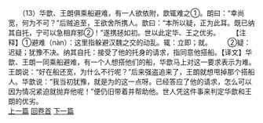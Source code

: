　　（13）华歆、王朗俱乘船避难，有一人欲依附，歆辄难之①。朗曰：“幸尚宽，何为不可？”后贼追至，王欲舍所携人。歆曰：“本所以疑，正为此耳。既已纳其自托，宁可以急相弃邪②！”遂携拯如初。世以此定华、王之优劣。
　　【注释】①避难（nàn）：这里指躲避汉魏之交的动乱。辄：立即；就。
　　②疑：迟疑；犹豫不决。纳其自托：接受了他的托身的请求，指同意他搭船。【译文】华歆、王朗一同乘船避难，有一个人想搭他们的船，华歆马上对这一要求表示为难。王朗说：“好在船还宽，为什么不行呢？”后来强盗追来了，王朗就想甩掉那个搭船人。华歆说：“我当初犹豫，就是为的这一点呀。已经答应了他的请求，怎么可以因为情况紧迫就抛弃他呢！”便仍旧带着并帮助他。世人凭这件事来判定华歆和王朗的优劣。
<br>[上一篇](01_12) [回卷首](01_00) [下一篇](01_14)  
